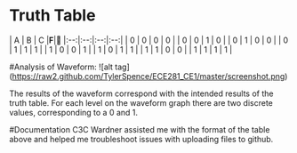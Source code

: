 
 # Truth Table


|  A | B  | C  |**F**|
|:--:|:--:|:--:|:--:|
| 0  |  0 |  0 |   0 |
| 0  |  0 |  1 |   0 |
| 0  |  1 |  0 |   0 |
| 0  |  1 |  1 |   1 |
| 1  |  0 |  0 |   1 |
| 1  |  0 |  1 |   1 |
| 1  |  1 |  0 |   0 |
| 1  |  1 |  1 |   1 |

 #Analysis of Waveform:
![alt tag] (https://raw2.github.com/TylerSpence/ECE281_CE1/master/screenshot.png)

The results of the waveform correspond with the intended results of the truth table. For each level on the waveform graph there are two discrete values, corresponding to a 0 and 1. 

#Documentation
C3C Wardner assisted me with the format of the table above and helped me troubleshoot issues with uploading files to github.
